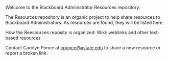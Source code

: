 Welcome to the Blackboard Administrator Resources repository. 

The Resources repository is an organic project to help share resources to Blackboard Administrators. As resources are found, they will be listed here. 

How the Reesources reposity is organized: 
     Wiki: weblinks and other text-based resources
     
     
Contact Carolyn Ponce at cponce@astate.edu to share a new resource or report a broken link. 

